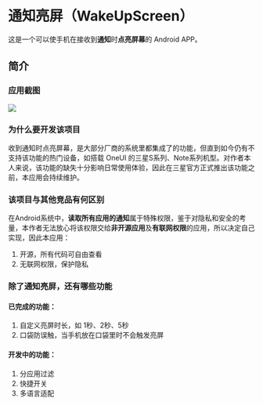 # 通知亮屏（WakeUpScreen）

这是一个可以使手机在接收到**通知**时**点亮屏幕**的 Android APP。

## 简介

### 应用截图

![](https://blog-1252276648.cos.ap-shanghai.myqcloud.com/WakeUpScreen/wake_up_screen_couple_20190414.png)

### 为什么要开发该项目

收到通知时点亮屏幕，是大部分厂商的系统里都集成了的功能，但直到如今仍有不支持该功能的热门设备，如搭载 OneUI 的三星S系列、Note系列机型。对作者本人来说，该功能的缺失十分影响日常使用体验，因此在三星官方正式推出该功能之前，本应用会持续维护。

### 该项目与其他竞品有何区别

在Android系统中，**读取所有应用的通知**属于特殊权限，鉴于对隐私和安全的考量，本作者无法放心将该权限交给**非开源应用**及**有联网权限**的应用，所以决定自己实现，因此本应用：

1. 开源，所有代码可自由查看
2. 无联网权限，保护隐私

### 除了通知亮屏，还有哪些功能

#### 已完成的功能：

1. 自定义亮屏时长，如 1秒、2秒、5秒
2. 口袋防误触，当手机放在口袋里时不会触发亮屏

#### 开发中的功能：

1. 分应用过滤
2. 快捷开关
3. 多语言适配
